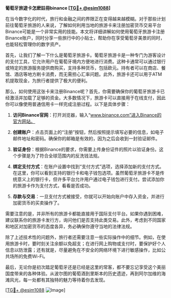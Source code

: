 **葡萄牙旅遊卡怎麽註冊binance [[TG💪+ @esim1088](https://t.me/s/esim1088)]**

在当今数字化的时代，旅行和金融之间的界限正在变得越来越模糊。对于那些计划前往葡萄牙旅游的人来说，了解如何利用当地的旅游卡来注册加密货币交易平台Binance可能是一个非常实用的技能。本文将详细讲解如何使用葡萄牙旅游卡注册Binance账户，同时分享一些旅行中的小贴士，帮助你在享受葡萄牙美景的同时，也能轻松管理你的数字资产。

首先，让我们了解一下什么是葡萄牙旅游卡。葡萄牙旅游卡是一种专门为游客设计的支付工具，它允许用户在葡萄牙境内方便地进行消费。这种卡通常可以通过银行或特定的旅游服务提供商购买，支持多种货币，包括欧元。持有者可以在商店、餐馆、酒店等地方刷卡消费，而无需担心汇率问题。此外，旅游卡还可以用于ATM机提取现金，为旅行者提供了极大的便利。

那么，如何使用这张卡来注册Binance呢？首先，你需要确保你的葡萄牙旅游卡已经激活并加载了足够的资金。大多数情况下，旅游卡可以直接用于在线支付，因此你可以像使用普通信用卡一样完成注册过程。以下是具体步骤：

1. **访问Binance官网**：打开浏览器，输入“www.binance.com”进入Binance的官方网站。
   
2. **创建账户**：点击页面上的“注册”按钮，然后按照提示填写必要的信息，如电子邮件地址和密码。确保你的邮箱是有效的，因为之后会收到一封验证邮件。

3. **验证身份**：根据Binance的要求，你需要上传身份证件的照片以验证身份。这个步骤是为了符合全球范围内的反洗钱法规。

4. **绑定支付方式**：在账户设置中找到“支付方式”选项，选择添加新的支付方式。在这里，你可以看到支持的银行卡和电子钱包选项。虽然葡萄牙旅游卡不是传统意义上的银行卡，但许多平台允许用户通过电子钱包进行支付。尝试添加你的旅游卡作为支付方式，看看是否成功。

5. **存款与交易**：一旦支付方式被接受，你就可以开始向账户中存入资金，并进行加密货币的买卖操作了。

需要注意的是，并非所有的旅游卡都能直接用于国际支付平台。如果你遇到困难，建议联系你的旅游卡发行方，询问他们是否支持此类交易。此外，考虑到不同国家和地区对加密货币的态度各异，务必确保你遵守当地的法律法规。

除了上述技术性的问题外，旅行者还需要注意一些实际操作中的细节。例如，在使用旅游卡时，要时刻关注余额以免超支；在进行网上购物或支付时，要保护好个人信息以防泄露；还有就是，尽量避免在不安全的网络环境下进行敏感操作，比如公共场所的免费Wi-Fi。

最后，无论你是初次踏足葡萄牙还是已经是这里的常客，都不要忘记享受这个美丽国度带来的各种体验。从波尔图的葡萄酒到里斯本的历史遗迹，再到阿尔加维的海滩风光，每一处都有其独特的魅力等待着你去发现。

[[TG💪+ @esim1088](https://t.me/s/esim1088) ![Image](https://i.postimg.cc/4NQfJmqS/Snipaste-2025-05-13-00-14-12.png)]